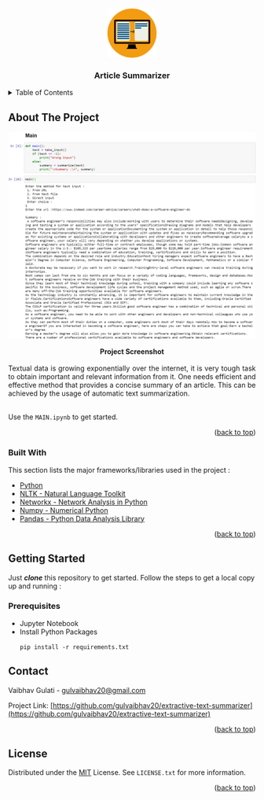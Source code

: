 <br />
<div align="center">
  <a href="https://github.com/gulvaibhav20/extractive-text-summarizer">
    <img src="assets/logo.jpg" alt="Logo" width="100" height="100">
  </a>
  <div align="center">
    <h3> Article Summarizer</h3>
  </div>
</div>

<!-- TABLE OF CONTENTS -->
<details>
  <summary>Table of Contents</summary>
  <ol>
    <li>
      <a href="#about-the-project">About The Project</a>
      <ul>
        <li><a href="#built-with">Built With</a></li>
      </ul>
    </li>
    <li>
      <a href="#getting-started">Getting Started</a>
      <ul>
        <li><a href="#prerequisites">Prerequisites</a></li>
      </ul>
    </li>
    <li><a href="#contact">Contact</a></li>
    <li><a href="#license">LICENSE</a></li>
  </ol>
</details>

## About The Project

![Extractive Summarizer Screen Shot](assets/screenshot.png)
<center><strong> Project Screenshot </strong></center> <br />

<div style="text-align: justify">
Textual data is growing exponentially over the internet, it is very tough task to obtain important and relevant information from it. One needs efficient and effective method that provides a concise summary of an article. This can be achieved by the usage of automatic text summarization. <br /> <br />

Use the `MAIN.ipynb` to get started.
</div>
<p align="right">(<a href="#top">back to top</a>)</p>

### Built With
This section lists the major frameworks/libraries used in the project :

* [Python](https://www.python.org/)
* [NLTK - Natural Language Toolkit](https://www.nltk.org/)
* [Networkx - Network Analysis in Python](https://networkx.org/)
* [Numpy - Numerical Python](https://numpy.org/)
* [Pandas - Python Data Analysis Library](https://pandas.pydata.org/)

<p align="right">(<a href="#top">back to top</a>)</p>

## Getting Started

Just ***clone*** this repository to get started. Follow the steps to get a local copy up and running :

### Prerequisites

* Jupyter Notebook
* Install Python Packages
  ```
  pip install -r requirements.txt
  ```

## Contact

Vaibhav Gulati - gulvaibhav20@gmail.com

Project Link: [https://github.com/gulvaibhav20/extractive-text-summarizer](https://github.com/gulvaibhav20/extractive-text-summarizer)

<p align="right">(<a href="#top">back to top</a>)</p>

## License

Distributed under the [MIT](https://choosealicense.com/licenses/mit/) License. See `LICENSE.txt` for more information.

<p align="right">(<a href="#top">back to top</a>)</p>
